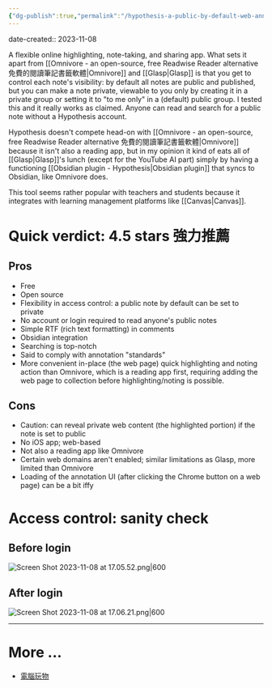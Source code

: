 ```yaml
---
{"dg-publish":true,"permalink":"/hypothesis-a-public-by-default-web-annotation-tool/","noteIcon":"2"}
---
```


date-created:: 2023-11-08

A flexible online highlighting, note-taking, and sharing app. What sets it apart from [[Omnivore - an open-source, free Readwise Reader alternative 免費的閱讀筆記書籤軟體\|Omnivore]] and [[Glasp\|Glasp]] is that you get to control each note's visibility: by default all notes are public and published, but you can make a note private, viewable to you only by creating it in a private group or setting it to "to me only" in a (default) public group. I tested this and it really works as claimed. Anyone can read and search for a public note without a Hypothesis account. 

Hypothesis doesn't compete head-on with [[Omnivore - an open-source, free Readwise Reader alternative 免費的閱讀筆記書籤軟體\|Omnivore]] because it isn't also a reading app, but in my opinion it kind of eats all of [[Glasp\|Glasp]]'s lunch (except for the YouTube AI part) simply by having a functioning [[Obsidian plugin - Hypothesis\|Obsidian plugin]] that syncs to Obsidian, like Omnivore does.

This tool seems rather popular with teachers and students because it integrates with learning management platforms like [[Canvas\|Canvas]].
# Quick verdict: 4.5 stars 強力推薦
## Pros

- Free
- Open source
- Flexibility in access control: a public note by default can be set to private
- No account or login required to read anyone's public notes
- Simple RTF (rich text formatting) in comments
- Obsidian integration
- Searching is top-notch
- Said to comply with annotation "standards"
- More convenient in-place (the web page) quick highlighting and noting action than Omnivore, which is a reading app first, requiring adding the web page to collection before highlighting/noting is possible.
## Cons

- Caution: can reveal private web content (the highlighted portion) if the note is set to public
- No iOS app; web-based
- Not also a reading app like Omnivore 
- Certain web domains aren't enabled; similar limitations as Glasp, more limited than Omnivore
- Loading of the annotation UI (after clicking the Chrome button on a web page) can be a bit iffy
# Access control: sanity check

## Before login

![Screen Shot 2023-11-08 at 17.05.52.png|600](/img/user/Screen%20Shot%202023-11-08%20at%2017.05.52.png)

## After login

![Screen Shot 2023-11-08 at 17.06.21.png|600](/img/user/Screen%20Shot%202023-11-08%20at%2017.06.21.png)

---
# More ...

- [電腦玩物](https://www.playpcesor.com/2018/04/hypothesis.html)